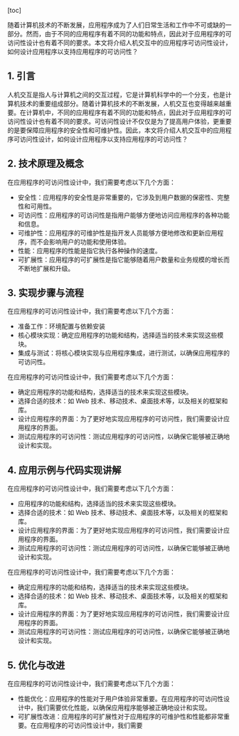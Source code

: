 
[toc]                    
                
                
随着计算机技术的不断发展，应用程序成为了人们日常生活和工作中不可或缺的一部分。然而，由于不同的应用程序有着不同的功能和特点，因此对于应用程序的可访问性设计也有着不同的要求。本文将介绍人机交互中的应用程序可访问性设计，如何设计应用程序以支持应用程序的可访问性？

## 1. 引言

人机交互是指人与计算机之间的交互过程，它是计算机科学中的一个分支，也是计算机技术的重要组成部分。随着计算机技术的不断发展，人机交互也变得越来越重要。在计算机中，不同的应用程序有着不同的功能和特点，因此对于应用程序的可访问性设计也有着不同的要求。可访问性设计不仅仅是为了提高用户体验，更重要的是要保障应用程序的安全性和可维护性。因此，本文将介绍人机交互中的应用程序可访问性设计，如何设计应用程序以支持应用程序的可访问性？

## 2. 技术原理及概念

在应用程序的可访问性设计中，我们需要考虑以下几个方面：

- 安全性：应用程序的安全性是非常重要的，它涉及到用户数据的保密性、完整性和可用性。
- 可访问性：应用程序的可访问性是指用户能够方便地访问应用程序的各种功能和信息。
- 可维护性：应用程序的可维护性是指开发人员能够方便地修改和更新应用程序，而不会影响用户的功能和使用体验。
- 性能：应用程序的性能是指它执行各种操作的速度。
- 可扩展性：应用程序的可扩展性是指它能够随着用户数量和业务规模的增长而不断地扩展和升级。

## 3. 实现步骤与流程

在应用程序的可访问性设计中，我们需要考虑以下几个方面：

- 准备工作：环境配置与依赖安装
- 核心模块实现：确定应用程序的功能和结构，选择适当的技术来实现这些模块。
- 集成与测试：将核心模块实现与应用程序集成，进行测试，以确保应用程序的可访问性。

在应用程序的可访问性设计中，我们需要考虑以下几个方面：

- 确定应用程序的功能和结构，选择适当的技术来实现这些模块。
- 选择合适的技术：如 Web 技术、移动技术、桌面技术等，以及相关的框架和库。
- 设计应用程序的界面：为了更好地实现应用程序的可访问性，我们需要设计应用程序的界面。
- 测试应用程序的可访问性：测试应用程序的可访问性，以确保它能够被正确地设计和实现。

## 4. 应用示例与代码实现讲解

在应用程序的可访问性设计中，我们需要考虑以下几个方面：

- 应用程序的功能和结构，选择适当的技术来实现这些模块。
- 选择合适的技术：如 Web 技术、移动技术、桌面技术等，以及相关的框架和库。
- 设计应用程序的界面：为了更好地实现应用程序的可访问性，我们需要设计应用程序的界面。
- 测试应用程序的可访问性：测试应用程序的可访问性，以确保它能够被正确地设计和实现。

在应用程序的可访问性设计中，我们需要考虑以下几个方面：

- 确定应用程序的功能和结构，选择适当的技术来实现这些模块。
- 选择合适的技术：如 Web 技术、移动技术、桌面技术等，以及相关的框架和库。
- 设计应用程序的界面：为了更好地实现应用程序的可访问性，我们需要设计应用程序的界面。
- 测试应用程序的可访问性：测试应用程序的可访问性，以确保它能够被正确地设计和实现。

## 5. 优化与改进

在应用程序的可访问性设计中，我们需要考虑以下几个方面：

- 性能优化：应用程序的性能对于用户体验非常重要。在应用程序的可访问性设计中，我们需要优化性能，以确保应用程序能够被正确地设计和实现。
- 可扩展性改进：应用程序的可扩展性对于应用程序的可维护性和性能都非常重要。在应用程序的可访问性设计中，我们需要

